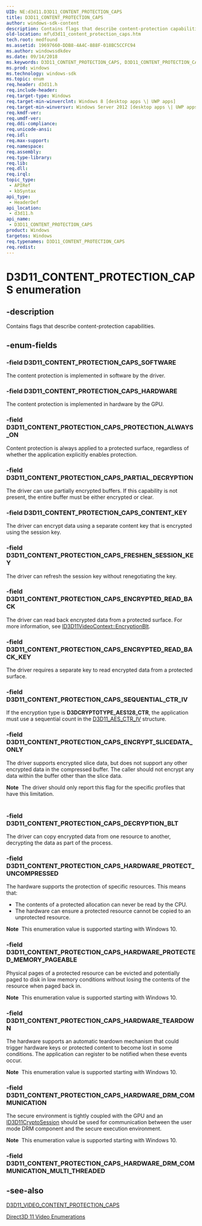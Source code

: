 ```yaml
---
UID: NE:d3d11.D3D11_CONTENT_PROTECTION_CAPS
title: D3D11_CONTENT_PROTECTION_CAPS
author: windows-sdk-content
description: Contains flags that describe content-protection capabilities.
old-location: mf\d3d11_content_protection_caps.htm
tech.root: medfound
ms.assetid: 19697660-DDB8-4A4C-888F-018BC5CCFC94
ms.author: windowssdkdev
ms.date: 09/14/2018
ms.keywords: D3D11_CONTENT_PROTECTION_CAPS, D3D11_CONTENT_PROTECTION_CAPS enumeration [Media Foundation], D3D11_CONTENT_PROTECTION_CAPS_CONTENT_KEY, D3D11_CONTENT_PROTECTION_CAPS_DECRYPTION_BLT, D3D11_CONTENT_PROTECTION_CAPS_ENCRYPTED_READ_BACK, D3D11_CONTENT_PROTECTION_CAPS_ENCRYPTED_READ_BACK_KEY, D3D11_CONTENT_PROTECTION_CAPS_ENCRYPT_SLICEDATA_ONLY, D3D11_CONTENT_PROTECTION_CAPS_FRESHEN_SESSION_KEY, D3D11_CONTENT_PROTECTION_CAPS_HARDWARE, D3D11_CONTENT_PROTECTION_CAPS_HARDWARE_DRM_COMMUNICATION, D3D11_CONTENT_PROTECTION_CAPS_HARDWARE_PROTECTED_MEMORY_PAGEABLE, D3D11_CONTENT_PROTECTION_CAPS_HARDWARE_PROTECT_UNCOMPRESSED, D3D11_CONTENT_PROTECTION_CAPS_HARDWARE_TEARDOWN, D3D11_CONTENT_PROTECTION_CAPS_PARTIAL_DECRYPTION, D3D11_CONTENT_PROTECTION_CAPS_PROTECTION_ALWAYS_ON, D3D11_CONTENT_PROTECTION_CAPS_SEQUENTIAL_CTR_IV, D3D11_CONTENT_PROTECTION_CAPS_SOFTWARE, d3d11/ D3D11_CONTENT_PROTECTION_CAPS_HARDWARE_PROTECT_UNCOMPRESSED, d3d11/D3D11_CONTENT_PROTECTION_CAPS, d3d11/D3D11_CONTENT_PROTECTION_CAPS_CONTENT_KEY, d3d11/D3D11_CONTENT_PROTECTION_CAPS_DECRYPTION_BLT, d3d11/D3D11_CONTENT_PROTECTION_CAPS_ENCRYPTED_READ_BACK, d3d11/D3D11_CONTENT_PROTECTION_CAPS_ENCRYPTED_READ_BACK_KEY, d3d11/D3D11_CONTENT_PROTECTION_CAPS_ENCRYPT_SLICEDATA_ONLY, d3d11/D3D11_CONTENT_PROTECTION_CAPS_FRESHEN_SESSION_KEY, d3d11/D3D11_CONTENT_PROTECTION_CAPS_HARDWARE, d3d11/D3D11_CONTENT_PROTECTION_CAPS_HARDWARE_DRM_COMMUNICATION, d3d11/D3D11_CONTENT_PROTECTION_CAPS_HARDWARE_PROTECTED_MEMORY_PAGEABLE, d3d11/D3D11_CONTENT_PROTECTION_CAPS_HARDWARE_TEARDOWN, d3d11/D3D11_CONTENT_PROTECTION_CAPS_PARTIAL_DECRYPTION, d3d11/D3D11_CONTENT_PROTECTION_CAPS_PROTECTION_ALWAYS_ON, d3d11/D3D11_CONTENT_PROTECTION_CAPS_SEQUENTIAL_CTR_IV, d3d11/D3D11_CONTENT_PROTECTION_CAPS_SOFTWARE, mf.d3d11_content_protection_caps
ms.prod: windows
ms.technology: windows-sdk
ms.topic: enum
req.header: d3d11.h
req.include-header: 
req.target-type: Windows
req.target-min-winverclnt: Windows 8 [desktop apps \| UWP apps]
req.target-min-winversvr: Windows Server 2012 [desktop apps \| UWP apps]
req.kmdf-ver: 
req.umdf-ver: 
req.ddi-compliance: 
req.unicode-ansi: 
req.idl: 
req.max-support: 
req.namespace: 
req.assembly: 
req.type-library: 
req.lib: 
req.dll: 
req.irql: 
topic_type:
 - APIRef
 - kbSyntax
api_type:
 - HeaderDef
api_location:
 - d3d11.h
api_name:
 - D3D11_CONTENT_PROTECTION_CAPS
product: Windows
targetos: Windows
req.typenames: D3D11_CONTENT_PROTECTION_CAPS
req.redist: 
---
```


# D3D11_CONTENT_PROTECTION_CAPS enumeration


## -description


Contains flags that describe content-protection capabilities.


## -enum-fields




### -field D3D11_CONTENT_PROTECTION_CAPS_SOFTWARE

The content protection is implemented in software by the driver.


### -field D3D11_CONTENT_PROTECTION_CAPS_HARDWARE

The content protection is implemented in hardware by the GPU.



### -field D3D11_CONTENT_PROTECTION_CAPS_PROTECTION_ALWAYS_ON

Content protection is always applied to a protected surface, regardless of whether the application explicitly enables protection.


### -field D3D11_CONTENT_PROTECTION_CAPS_PARTIAL_DECRYPTION

The driver can use partially encrypted buffers. If this capability is not present, the entire buffer must be either encrypted or clear.


### -field D3D11_CONTENT_PROTECTION_CAPS_CONTENT_KEY

The driver can encrypt data using a separate content key that is encrypted using the session key.


### -field D3D11_CONTENT_PROTECTION_CAPS_FRESHEN_SESSION_KEY

The driver can refresh the session key without renegotiating the key.


### -field D3D11_CONTENT_PROTECTION_CAPS_ENCRYPTED_READ_BACK

The driver can read back encrypted data from a protected surface. For more information, see <a href="https://msdn.microsoft.com/2BBD0BC2-53D9-435E-835C-20A992118329">ID3D11VideoContext::EncryptionBlt</a>.


### -field D3D11_CONTENT_PROTECTION_CAPS_ENCRYPTED_READ_BACK_KEY

The driver requires a separate key to read encrypted data from a protected surface.


### -field D3D11_CONTENT_PROTECTION_CAPS_SEQUENTIAL_CTR_IV

If the encryption type is <b>D3DCRYPTOTYPE_AES128_CTR</b>, the application must use a sequential count in the <a href="https://msdn.microsoft.com/2D1B24CA-6386-4406-9195-40913744C9CF">D3D11_AES_CTR_IV</a>  structure.


### -field D3D11_CONTENT_PROTECTION_CAPS_ENCRYPT_SLICEDATA_ONLY

The driver supports encrypted slice data, but does not support any other encrypted data in the compressed buffer.  The caller should not encrypt any data within the buffer other than the slice data.

<div class="alert"><b>Note</b>  The driver should only report this flag for the specific profiles that have this limitation.</div>
<div> </div>

### -field D3D11_CONTENT_PROTECTION_CAPS_DECRYPTION_BLT

The driver can copy encrypted data from one resource to another, decrypting the data as part of the process.


### -field D3D11_CONTENT_PROTECTION_CAPS_HARDWARE_PROTECT_UNCOMPRESSED

The hardware supports the protection of specific resources. This means that:

<ul>
<li>The contents of a protected allocation can never be read by the CPU.</li>
<li>The hardware can ensure a protected resource cannot be copied to an unprotected resource.</li>
</ul>
<b>Note</b>  This enumeration value is supported starting with Windows 10.


### -field D3D11_CONTENT_PROTECTION_CAPS_HARDWARE_PROTECTED_MEMORY_PAGEABLE

Physical pages of a protected resource can be evicted and potentially paged to disk in low memory conditions without losing the contents of the resource when paged back in. 

<b>Note</b>  This enumeration value is supported starting with Windows 10.


### -field D3D11_CONTENT_PROTECTION_CAPS_HARDWARE_TEARDOWN

The hardware supports an automatic teardown mechanism that could trigger hardware keys or protected content to become lost in some conditions.  The application can register to be notified when these events occur.

<b>Note</b>  This enumeration value is supported starting with Windows 10.


### -field D3D11_CONTENT_PROTECTION_CAPS_HARDWARE_DRM_COMMUNICATION

The secure environment is tightly coupled with the GPU and an <a href="https://msdn.microsoft.com/E17F39CB-61E3-44EF-805D-AD386743744E">ID3D11CryptoSession</a> should be used for communication between the user mode DRM component and the secure execution environment.

<b>Note</b>  This enumeration value is supported starting with Windows 10.


### -field D3D11_CONTENT_PROTECTION_CAPS_HARDWARE_DRM_COMMUNICATION_MULTI_THREADED




## -see-also




<a href="https://msdn.microsoft.com/15691779-DC30-4C0C-86D0-497F2BD60614">D3D11_VIDEO_CONTENT_PROTECTION_CAPS</a>



<a href="https://msdn.microsoft.com/40061AD1-BCD9-4170-A442-34B4C792BB55">Direct3D 11 Video Enumerations</a>
 

 

